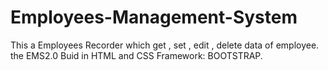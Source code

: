 # Employees-Management-System
 This a Employees Recorder which get , set , edit , delete data of employee.
 the EMS2.0 Buid in HTML and CSS Framework: BOOTSTRAP.

